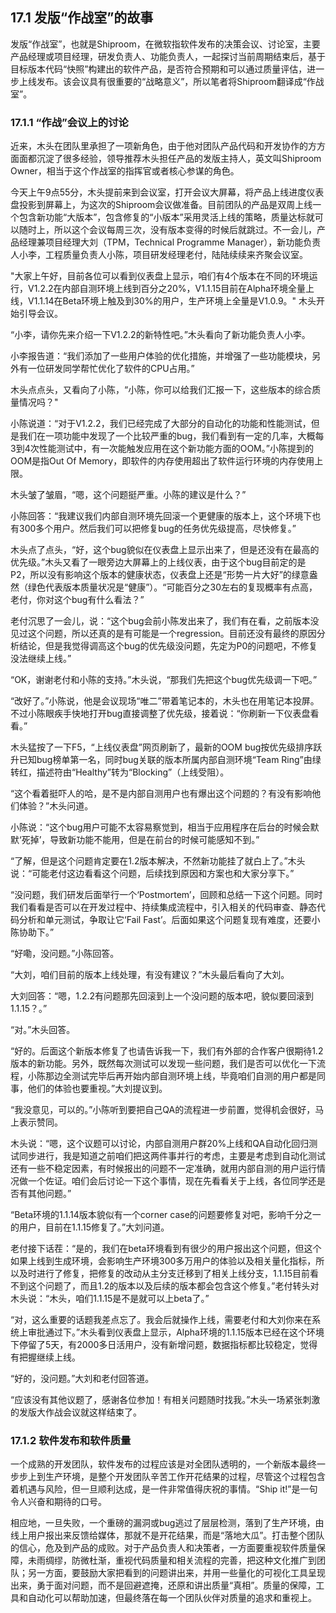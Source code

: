 ## 17.1 发版“作战室”的故事

发版“作战室”，也就是Shiproom，在微软指软件发布的决策会议、讨论室，主要产品经理或项目经理，研发负责人、功能负责人，一起探讨当前周期结束后，基于目标版本代码“快照”构建出的软件产品，是否符合预期和可以通过质量评估，进一步上线发布。该会议具有很重要的“战略意义”，所以笔者将Shiproom翻译成“作战室”。

### 17.1.1 “作战”会议上的讨论

近来，木头在团队里承担了一项新角色，由于他对团队产品代码和开发协作的方方面面都沉淀了很多经验，领导推荐木头担任产品的发版主持人，英文叫Shiproom Owner，相当于这个作战室的指挥官或者核心参谋的角色。

今天上午9点55分，木头提前来到会议室，打开会议大屏幕，将产品上线进度仪表盘投影到屏幕上，为这次的Shiproom会议做准备。目前团队的产品是双周上线一个包含新功能“大版本”，包含修复的“小版本”采用灵活上线的策略，质量达标就可以随时上，所以这个会议每周三次，没有版本变得的时候后就跳过。不一会儿，产品经理兼项目经理大刘（TPM，Technical Programme Manager），新功能负责人小李，工程质量负责人小陈，项目研发经理老付，陆陆续续来齐聚会议室。

"大家上午好，目前各位可以看到仪表盘上显示，咱们有4个版本在不同的环境运行，V1.2.2在内部自测环境上线到百分之20%，V1.1.15目前在Alpha环境全量上线，V1.1.14在Beta环境上触及到30%的用户，生产环境上全量是V1.0.9。" 木头开始引导会议。

“小李，请你先来介绍一下V1.2.2的新特性吧。”木头看向了新功能负责人小李。

小李报告道：“我们添加了一些用户体验的优化措施，并增强了一些功能模块，另外有一位研发同学帮忙优化了软件的CPU占用。”

木头点点头，又看向了小陈，“小陈，你可以给我们汇报一下，这些版本的综合质量情况吗？"

小陈说道：“对于V1.2.2，我们已经完成了大部分的自动化的功能和性能测试，但是我们在一项功能中发现了一个比较严重的bug，我们看到有一定的几率，大概每3到4次性能测试中，有一次能触发应用在这个新功能方面的OOM。”小陈提到的OOM是指Out Of Memory，即软件的内存使用超出了软件运行环境的内存使用上限。

木头皱了皱眉，“嗯，这个问题挺严重。小陈的建议是什么？”

小陈回答：“我建议我们内部自测环境先回滚一个更健康的版本上，这个环境下也有300多个用户。然后我们可以把修复bug的任务优先级提高，尽快修复。”

木头点了点头，“好，这个bug貌似在仪表盘上显示出来了，但是还没有在最高的优先级。”木头又看了一眼旁边大屏幕上的上线仪表，由于这个bug目前定的是P2，所以没有影响这个版本的健康状态，仪表盘上还是“形势一片大好”的绿意盎然（绿色代表版本质量状况是“健康”）。“可能百分之30左右的复现概率有点高，老付，你对这个bug有什么看法？”

老付沉思了一会儿，说：“这个bug会前小陈发出来了，我们有在看，之前版本没见过这个问题，所以还真的是有可能是一个regression。目前还没有最终的原因分析结论，但是我觉得调高这个bug的优先级没问题，先定为P0的问题吧，不修复没法继续上线。”

“OK，谢谢老付和小陈的支持。”木头说，“那我们先把这个bug优先级调一下吧。”

“改好了。”小陈说，他是会议现场“唯二”带着笔记本的，木头也在用笔记本投屏。不过小陈眼疾手快地打开bug直接调整了优先级，接着说：“你刷新一下仪表盘看看。”

木头猛按了一下F5，“上线仪表盘”网页刷新了，最新的OOM bug按优先级排序跃升已知bug榜单第一名，同时bug关联的版本所属内部自测环境“Team Ring”由绿转红，描述符由“Healthy”转为“Blocking”（上线受阻）。

“这个看着挺吓人的哈，是不是内部自测用户也有爆出这个问题的？有没有影响他们体验？”木头问道。

小陈说：“这个bug用户可能不太容易察觉到，相当于应用程序在后台的时候会默默‘死掉’，导致新功能不能用，但是在前台的时候可能感知不到。”

“了解，但是这个问题肯定要在1.2版本解决，不然新功能挂了就白上了。”木头说：“可能老付这边看看这个问题，后续找到原因和方案也和大家分享下。”

“没问题，我们研发后面举行一个‘Postmortem’，回顾和总结一下这个问题。同时我们看看是否可以在开发过程中、持续集成流程中，引入相关的代码审查、静态代码分析和单元测试，争取让它‘Fail Fast’。后面如果这个问题复现有难度，还要小陈协助下。”

“好嘞，没问题。”小陈回答。

“大刘，咱们目前的版本上线处理，有没有建议？”木头最后看向了大刘。

大刘回答：“嗯，1.2.2有问题那先回滚到上一个没问题的版本吧，貌似要回滚到1.1.15？。”

“对。”木头回答。

“好的。后面这个新版本修复了也请告诉我一下，我们有外部的合作客户很期待1.2版本的新功能。另外，既然每次测试可以发现一些问题，我们是否可以优化一下流程，小陈那边全测试完毕后再开始内部自测环境上线，毕竟咱们自测的用户都是同事，他们的体验也要重视。”大刘提议到。

“我没意见，可以的。”小陈听到要把自己QA的流程进一步前置，觉得机会很好，马上表示赞同。

木头说：“嗯，这个议题可以讨论，内部自测用户群20%上线和QA自动化回归测试同步进行，我是知道之前咱们把这两件事并行的考虑，主要是考虑到自动化测试还有一些不稳定因素，有时候报出的问题不一定准确，就用内部自测的用户运行情况做一个佐证。咱们会后讨论一下这个事情，现在先看看关于上线，各位同学还是否有其他问题。”

“Beta环境的1.1.14版本貌似有一个corner case的问题要修复对吧，影响千分之一的用户，目前在1.1.15修复了。”大刘问道。

老付接下话茬：“是的，我们在beta环境看到有很少的用户报出这个问题，但这个如果上线到生成环境，会影响生产环境300多万用户的体验以及相关量化指标，所以及时进行了修复，把修复的改动从主分支迁移到了相关上线分支，1.1.15目前看不到这个问题了，而且1.2的版本以及后续的版本都会包含这个修复。”老付转头对木头说：“木头，咱们1.1.15是不是就可以上beta了。”

“对，这么重要的话题我差点忘了。我会后就操作上线，需要老付和大刘你来在系统上审批通过下。”木头看到仪表盘上显示，Alpha环境的1.1.15版本已经在这个环境下停留了5天，有2000多日活用户，没有新增问题，数据指标都比较稳定，觉得有把握继续上线。

“好的，没问题。”大刘和老付回答道。

“应该没有其他议题了，感谢各位参加！有相关问题随时找我。”木头一场紧张刺激的发版大作战会议就这样结束了。

### 17.1.2 软件发布和软件质量

一个成熟的开发团队，软件发布的过程应该是对全团队透明的，一个新版本最终一步步上到生产环境，是整个开发团队辛苦工作开花结果的过程，尽管这个过程包含着机遇与风险，但一旦顺利达成，是一件非常值得庆祝的事情。“Ship it!”是一句令人兴奋和期待的口号。

相应地，一旦失败，一个重磅的漏洞或bug逃过了层层检测，落到了生产环境，由线上用户报出来反馈给媒体，那就不是开花结果，而是“落地大瓜”。打击整个团队的信心，危及到产品的成败。对于产品负责人和决策者，一方面要重视软件质量保障，未雨绸缪，防微杜渐，重视代码质量和相关流程的完善，把这种文化推广到团队；另一方面，要鼓励大家把看到的问题讲出来，并用一些量化的可视化工具呈现出来，勇于面对问题，而不是回避遮掩，还原和讲出质量“真相”。质量的保障，工具和自动化可以帮助加速，但最终落在每一个团队伙伴对质量的追求和重视上。